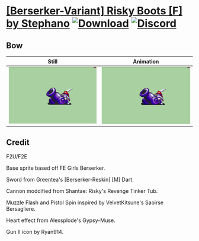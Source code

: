 # [\[Berserker-Variant\] Risky Boots \[F\] by Stephano](./) [![Download](https://img.shields.io/badge/Download--red?style=social&logo=github)](https://minhaskamal.github.io/DownGit/#/home?url=https://github.com/Klokinator/FE-Repo/tree/main/Battle%20Animations%2FInfantry%20-%20(Axe)%20Brigs%2C%20Pirates%2C%20Zerkers%2F%5BBerserker-Variant%5D%20Risky%20Boots%20%5BF%5D%20by%20Stephano%2F5.%20Bow%20(Cannon)) [![Discord](https://img.shields.io/badge/Discord--blue?style=social&logo=discord)](https://discord.gg/C7VNGnyTPA)

## Bow

| Still | Animation |
| :---: | :-------: |
| ![Bow still](./Bow_000.png) | ![Bow](./Bow.gif) |

## Credit

F2U/F2E

Base sprite based off FE Girls Berserker.

Sword from Greentea's [Berserker-Reskin] [M] Dart.

Cannon moddified from Shantae: Risky's Revenge Tinker Tub.

Muzzle Flash and Pistol Spin inspired by VelvetKitsune's Saoirse Bersagliere.

Heart effect from Alexsplode's Gypsy-Muse.

Gun II icon by Ryan914.
